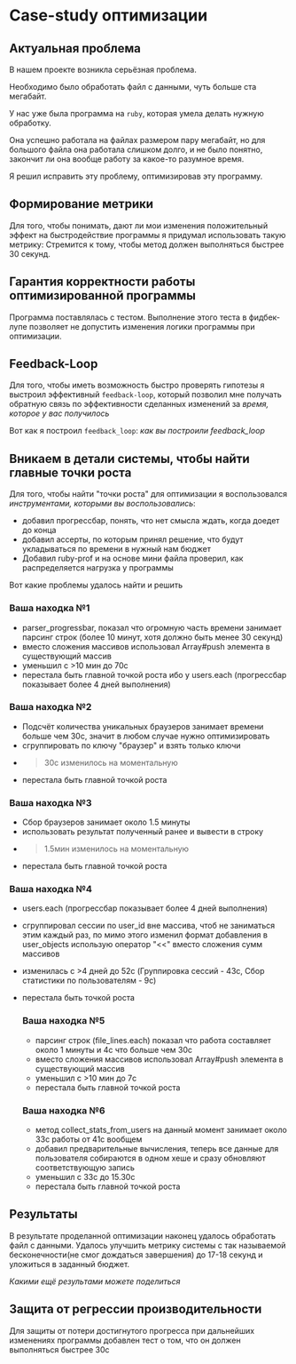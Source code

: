 # Case-study оптимизации

## Актуальная проблема
В нашем проекте возникла серьёзная проблема.

Необходимо было обработать файл с данными, чуть больше ста мегабайт.

У нас уже была программа на `ruby`, которая умела делать нужную обработку.

Она успешно работала на файлах размером пару мегабайт, но для большого файла она работала слишком долго, и не было понятно, закончит ли она вообще работу за какое-то разумное время.

Я решил исправить эту проблему, оптимизировав эту программу.

## Формирование метрики
Для того, чтобы понимать, дают ли мои изменения положительный эффект на быстродействие программы я придумал использовать такую метрику: Стремится к тому, чтобы метод должен выполняться быстрее 30 секунд.

## Гарантия корректности работы оптимизированной программы
Программа поставлялась с тестом. Выполнение этого теста в фидбек-лупе позволяет не допустить изменения логики программы при оптимизации.

## Feedback-Loop
Для того, чтобы иметь возможность быстро проверять гипотезы я выстроил эффективный `feedback-loop`, который позволил мне получать обратную связь по эффективности сделанных изменений за *время, которое у вас получилось*

Вот как я построил `feedback_loop`: *как вы построили feedback_loop*

## Вникаем в детали системы, чтобы найти главные точки роста
Для того, чтобы найти "точки роста" для оптимизации я воспользовался *инструментами, которыми вы воспользовались*:
- добавил прогрессбар, понять, что нет смысла ждать, когда доедет до конца
- добавил ассерты, по которым принял решение, что будут укладываться по времени в нужный нам бюджет
- Добавил ruby-prof и на основе мини файла проверил, как распределяется нагрузка у программы

Вот какие проблемы удалось найти и решить

### Ваша находка №1
- parser_progressbar, показал что огромную часть времени занимает парсинг строк (более 10 минут, хотя должно быть менее 30 секунд)
- вместо сложения массивов использовал Array#push элемента в существующий массив
- уменьшил с >10 мин до 70с
- перестала быть главной точкой роста ибо у users.each (прогрессбар показывает более 4 дней выполнения)

### Ваша находка №2
- Подсчёт количества уникальных браузеров занимает времени больше чем 30с, значит в любом случае нужно оптимизировать
- сгруппировать по ключу "браузер" и взять только ключи
- >30c изменилось на моментальную
- перестала быть главной точкой роста

### Ваша находка №3
- Сбор браузеров занимает около 1.5 минуты
- использовать результат полученный ранее и вывести в строку
- >1.5мин изменилось на моментальную
- перестала быть главной точкой роста

### Ваша находка №4
- users.each (прогрессбар показывает более 4 дней выполнения)
- сгруппировал сессии по user_id вне массива, чтоб не заниматься этим каждый раз, по мимо этого изменил
  формат добавления в user_objects использую оператор "<<" вместо сложения сумм массивов

- изменилась с >4 дней до 52c (Группировка сессий - 43c, Сбор cтатистики по пользователям - 9c)
- перестала быть точкой роста

  ### Ваша находка №5
  - парсинг строк (file_lines.each) показал что работа составляет около 1 минуты и 4с что больше чем 30с
  - вместо сложения массивов использовал Array#push элемента в существующий массив
  - уменьшил с >10 мин до 7c
  - перестала быть главной точкой роста

  ### Ваша находка №6
  - метод collect_stats_from_users на данный момент занимает около 33с работы от 41с вообщем
  - добавил предварительные вычисления, теперь  все данные для пользователя собираются в одном хеше и сразу обновляют соответствующую запись
  - уменьшил с 33с до 15.30c
  - перестала быть главной точкой роста


## Результаты
В результате проделанной оптимизации наконец удалось обработать файл с данными.
Удалось улучшить метрику системы с так называемой бесконечности(не смог дождаться завершения) до 17-18 секунд и уложиться в заданный бюджет.

*Какими ещё результами можете поделиться*

## Защита от регрессии производительности
Для защиты от потери достигнутого прогресса при дальнейших изменениях программы добавлен тест о том, что он должен выполняться быстрее 30с
